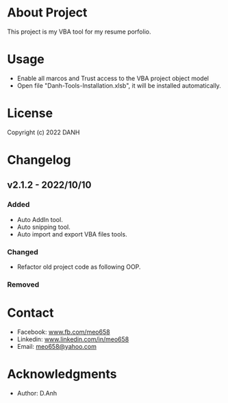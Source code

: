 # About Project

This project is my VBA tool for my resume porfolio.

# Usage

- Enable all marcos and Trust access to the VBA project object model
- Open file "Danh-Tools-Installation.xlsb", it will be installed automatically.

# License

Copyright (c) 2022 DANH

# Changelog

## v2.1.2 - 2022/10/10

### Added

- Auto AddIn tool.
- Auto snipping tool.
- Auto import and export VBA files tools.

### Changed

- Refactor old project code as following OOP.

### Removed

# Contact

- Facebook: www.fb.com/meo658
- Linkedin: www.linkedin.com/in/meo658
- Email: meo658@yahoo.com

# Acknowledgments

- Author: D.Anh
